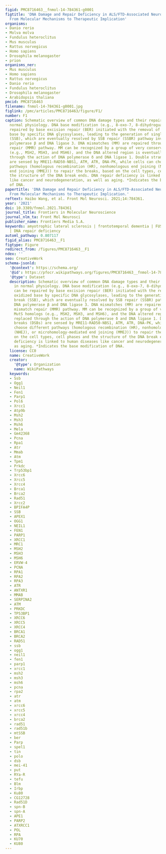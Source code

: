 ```yaml
---
figid: PMC8716463__fnmol-14-784361-g0001
figtitle: 'DNA Damage and Repair Deficiency in ALS/FTD-Associated Neurodegeneration:
  From Molecular Mechanisms to Therapeutic Implication'
organisms:
- Danio rerio
- Molva molva
- Fundulus heteroclitus
- Mus musculus
- Rattus norvegicus
- Homo sapiens
- Drosophila melanogaster
- prion
organisms_ner:
- Mus musculus
- Homo sapiens
- Rattus norvegicus
- Danio rerio
- Fundulus heteroclitus
- Drosophila melanogaster
- Arabidopsis thaliana
pmcid: PMC8716463
filename: fnmol-14-784361-g0001.jpg
figlink: /pmc/articles/PMC8716463/figure/F1/
number: F1
caption: Schematic overview of common DNA damage types and their repair pathways in
  normal physiology. DNA base modification (e.g., 8-oxo-7, 8-dihydroguanine) can be
  repaired by base excision repair (BER) initiated with the removal of the oxidized
  base by specific DNA glycosylases, leading to the generation of single-strand break
  (SSB), which are eventually resolved by SSB repair (SSBR) pathway involving DNA
  polymerase β and DNA ligase 3. DNA mismatches (MM) are repaired through the mismatch
  repair (MMR) pathway. MM can be recognized by a group of very conserved MutS homologs
  (e.g., MSH2, MSH3, and MSH6), and the DNA altered region is eventually replaced
  through the action of DNA polymerase δ and DNA ligase 1. Double strand breaks (DSBs)
  are sensed by MRE11-RAD50-NBS1, ATM, ATR, DNA-PK, while cells can choose different
  pathways (homologous recombination (HR), nonhomologous end joining (NHEJ), or microhomology-mediated
  end joining (MMEJ)) to repair the breaks, based on the cell types, cell phases and
  the structure of the DNA break ends. DNA repair deficiency is linked to human diseases
  like cancer and neurodegeneration, as well as aging. *Indicates the base modification
  of DNA.
papertitle: 'DNA Damage and Repair Deficiency in ALS/FTD-Associated Neurodegeneration:
  From Molecular Mechanisms to Therapeutic Implication.'
reftext: Haibo Wang, et al. Front Mol Neurosci. 2021;14:784361.
year: '2021'
doi: 10.3389/fnmol.2021.784361
journal_title: Frontiers in Molecular Neuroscience
journal_nlm_ta: Front Mol Neurosci
publisher_name: Frontiers Media S.A.
keywords: amyotrophic lateral sclerosis | frontotemporal dementia | FUS | DNA damage
  | DNA repair deficiency
automl_pathway: 0.807117
figid_alias: PMC8716463__F1
figtype: Figure
redirect_from: /figures/PMC8716463__F1
ndex: ''
seo: CreativeWork
schema-jsonld:
  '@context': https://schema.org/
  '@id': https://pfocr.wikipathways.org/figures/PMC8716463__fnmol-14-784361-g0001.html
  '@type': Dataset
  description: Schematic overview of common DNA damage types and their repair pathways
    in normal physiology. DNA base modification (e.g., 8-oxo-7, 8-dihydroguanine)
    can be repaired by base excision repair (BER) initiated with the removal of the
    oxidized base by specific DNA glycosylases, leading to the generation of single-strand
    break (SSB), which are eventually resolved by SSB repair (SSBR) pathway involving
    DNA polymerase β and DNA ligase 3. DNA mismatches (MM) are repaired through the
    mismatch repair (MMR) pathway. MM can be recognized by a group of very conserved
    MutS homologs (e.g., MSH2, MSH3, and MSH6), and the DNA altered region is eventually
    replaced through the action of DNA polymerase δ and DNA ligase 1. Double strand
    breaks (DSBs) are sensed by MRE11-RAD50-NBS1, ATM, ATR, DNA-PK, while cells can
    choose different pathways (homologous recombination (HR), nonhomologous end joining
    (NHEJ), or microhomology-mediated end joining (MMEJ)) to repair the breaks, based
    on the cell types, cell phases and the structure of the DNA break ends. DNA repair
    deficiency is linked to human diseases like cancer and neurodegeneration, as well
    as aging. *Indicates the base modification of DNA.
  license: CC0
  name: CreativeWork
  creator:
    '@type': Organization
    name: WikiPathways
  keywords:
  - Ssb
  - Ogg1
  - Neil1
  - Fen1
  - Parp1
  - Pol6
  - Xrcc1
  - Atp9b
  - Msh2
  - Msh3
  - Msh6
  - Mela
  - Gm42368
  - Pcna
  - Rpa1
  - Atr
  - Mmab
  - Atm
  - Tpm1
  - Prkdc
  - Trp53bp1
  - Xrcc6
  - Xrcc5
  - Xrcc4
  - Brca1
  - Brca2
  - Rad51
  - Xrcc2
  - BPIFA4P
  - SSB
  - APEX1
  - OGG1
  - NEIL1
  - FEN1
  - PARP1
  - XRCC1
  - MRC1
  - MSH2
  - MSH3
  - MSH6
  - ERVW-4
  - PCNA
  - RPA1
  - RPA2
  - RPA3
  - ATR
  - ANTXR1
  - MMAB
  - SERPINA2
  - ATM
  - PRKDC
  - TP53BP1
  - XRCC6
  - XRCC5
  - XRCC4
  - BRCA1
  - BRCA2
  - RAD51
  - ssb
  - ogg1
  - neil1
  - fen1
  - parp1
  - xrcc1
  - msh2
  - msh3
  - msh6
  - pcna
  - rpa2
  - atr
  - atm
  - xrcc6
  - xrcc5
  - xrcc4
  - brca2
  - rad51
  - rad51b
  - mtSSB
  - ber
  - Parp
  - spel1
  - tin
  - polo
  - dsb
  - mei-41
  - put
  - RYa-R
  - tefu
  - Blm
  - Irbp
  - Ku80
  - CG12728
  - Rad51D
  - spn-B
  - spn-A
  - APE1
  - PARP2
  - ATXRCC1
  - POL
  - RPA
  - KU70
  - KU80
---
```

